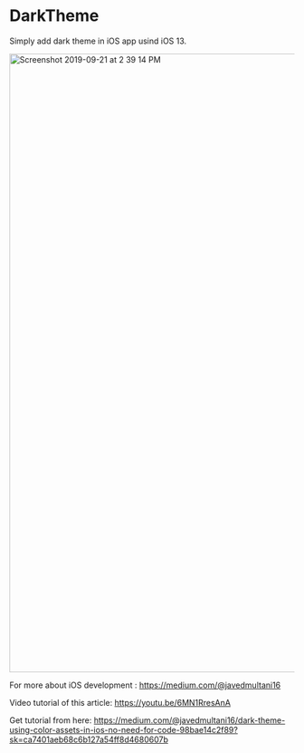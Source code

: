# DarkTheme
Simply add dark theme in iOS app usind iOS 13.

<img width="1091" alt="Screenshot 2019-09-21 at 2 39 14 PM" src="https://user-images.githubusercontent.com/16849127/65369771-e9a14e80-dc83-11e9-8773-28d24f4afb04.png">


For more about iOS development : https://medium.com/@javedmultani16


Video tutorial of this article: https://youtu.be/6MN1RresAnA


Get tutorial from here: https://medium.com/@javedmultani16/dark-theme-using-color-assets-in-ios-no-need-for-code-98bae14c2f89?sk=ca7401aeb68c6b127a54ff8d4680607b
